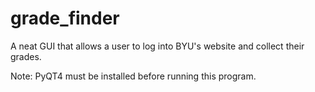 # grade_finder
A neat GUI that allows a user to log into BYU's website and collect their grades.

Note: PyQT4 must be installed before running this program.
